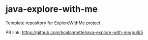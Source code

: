 # java-explore-with-me
Template repository for ExploreWithMe project.

PR link: https://github.com/koalannette/java-explore-with-me/pull/5
